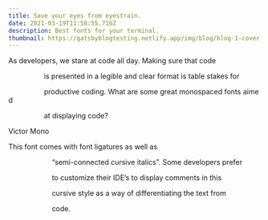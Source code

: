 ```yaml
---
title: Save your eyes from eyestrain.
date: 2021-03-19T11:58:55.716Z
description: Best fonts for your terminal.
thumbnail: https://gatsbyblogtesting.netlify.app/img/blog/blog-1-cover.jpg
---
```

<!--StartFragment-->

As developers, we stare at code all day. Making sure that code

                  is presented in a legible and clear format is table stakes for

                  productive coding. What are some great monospaced fonts aimed

                  at displaying code?

<!--StartFragment-->

Victor Mono

<!--StartFragment-->

This font comes with font ligatures as well as

                      “semi-connected cursive italics”. Some developers prefer

                      to customize their IDE’s to display comments in this

                      cursive style as a way of differentiating the text from

                      code.

<!--EndFragment-->

<!--EndFragment-->

<!--EndFragment-->
